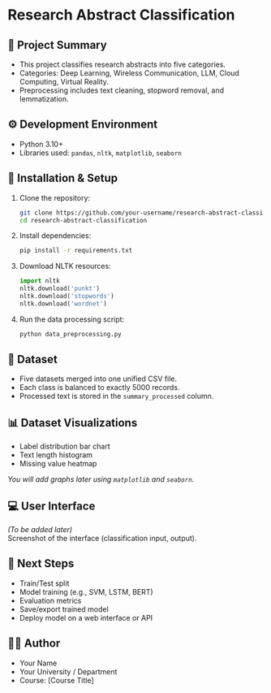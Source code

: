
# Research Abstract Classification

## 📌 Project Summary
- This project classifies research abstracts into five categories.
- Categories: Deep Learning, Wireless Communication, LLM, Cloud Computing, Virtual Reality.
- Preprocessing includes text cleaning, stopword removal, and lemmatization.

## ⚙️ Development Environment
- Python 3.10+
- Libraries used: `pandas`, `nltk`, `matplotlib`, `seaborn`

## 🧪 Installation & Setup
1. Clone the repository:
   ```bash
   git clone https://github.com/your-username/research-abstract-classification.git
   cd research-abstract-classification
   ```

2. Install dependencies:
   ```bash
   pip install -r requirements.txt
   ```

3. Download NLTK resources:
   ```python
   import nltk
   nltk.download('punkt')
   nltk.download('stopwords')
   nltk.download('wordnet')
   ```

4. Run the data processing script:
   ```bash
   python data_preprocessing.py
   ```

## 📁 Dataset
- Five datasets merged into one unified CSV file.
- Each class is balanced to exactly 5000 records.
- Processed text is stored in the `summary_processed` column.

## 📊 Dataset Visualizations
- Label distribution bar chart
- Text length histogram
- Missing value heatmap

*You will add graphs later using `matplotlib` and `seaborn`.*

## 💻 User Interface
*(To be added later)*  
Screenshot of the interface (classification input, output).

## 🔮 Next Steps
- Train/Test split  
- Model training (e.g., SVM, LSTM, BERT)  
- Evaluation metrics  
- Save/export trained model  
- Deploy model on a web interface or API  

## 👨‍💻 Author
- Your Name  
- Your University / Department  
- Course: [Course Title]
